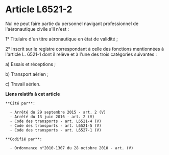 # Article L6521-2

Nul ne peut faire partie du personnel navigant professionnel de l'aéronautique civile s'il n'est :

1° Titulaire d'un titre aéronautique en état de validité ;

2° Inscrit sur le registre correspondant à celle des fonctions mentionnées à l'article L. 6521-1 dont il relève et à l'une
des trois catégories suivantes :

a) Essais et réceptions ;

b) Transport aérien ;

c) Travail aérien.

**Liens relatifs à cet article**

	**Cité par**:

	  - Arrêté du 29 septembre 2015 - art. 2 (V)
	  - Arrêté du 13 juin 2016 - art. 2 (V)
	  - Code des transports - art. L6521-4 (V)
	  - Code des transports - art. L6521-5 (V)
	  - Code des transports - art. L6527-1 (V)

	**Codifié par**:

	  - Ordonnance n°2010-1307 du 28 octobre 2010 - art. (V)

